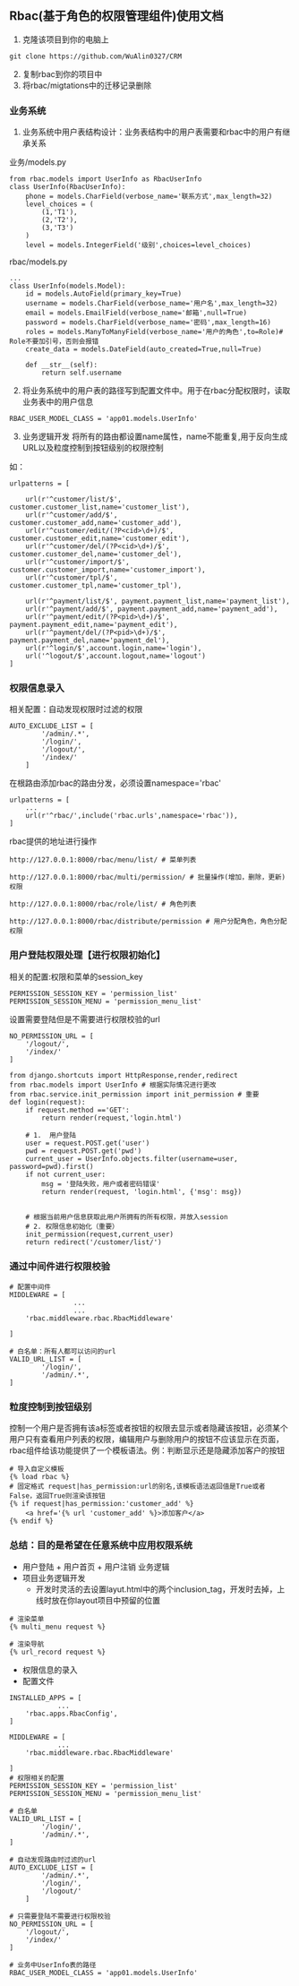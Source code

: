 ## Rbac(基于角色的权限管理组件)使用文档
1. 克隆该项目到你的电脑上
```
git clone https://github.com/WuAlin0327/CRM
```
2. 复制rbac到你的项目中
3. 将rbac/migtations中的迁移记录删除


### 业务系统
1. 业务系统中用户表结构设计：业务表结构中的用户表需要和rbac中的用户有继承关系

业务/models.py
```
from rbac.models import UserInfo as RbacUserInfo
class UserInfo(RbacUserInfo):
    phone = models.CharField(verbose_name='联系方式',max_length=32)
    level_choices = (
        (1,'T1'),
        (2,'T2'),
        (3,'T3')
    )
    level = models.IntegerField('级别',choices=level_choices)
```
rbac/models.py
```
...
class UserInfo(models.Model):
    id = models.AutoField(primary_key=True)
    username = models.CharField(verbose_name='用户名',max_length=32)
    email = models.EmailField(verbose_name='邮箱',null=True)
    password = models.CharField(verbose_name='密码',max_length=16)
    roles = models.ManyToManyField(verbose_name='用户的角色',to=Role)# Role不要加引号，否则会报错
    create_data = models.DateField(auto_created=True,null=True)

    def __str__(self):
        return self.username
```
2. 将业务系统中的用户表的路径写到配置文件中。用于在rbac分配权限时，读取业务表中的用户信息
```
RBAC_USER_MODEL_CLASS = 'app01.models.UserInfo'
```
3. 业务逻辑开发
将所有的路由都设置name属性，name不能重复,用于反向生成URL以及粒度控制到按钮级别的权限控制

如：
```
urlpatterns = [

    url(r'^customer/list/$', customer.customer_list,name='customer_list'),
    url(r'^customer/add/$', customer.customer_add,name='customer_add'),
    url(r'^customer/edit/(?P<cid>\d+)/$', customer.customer_edit,name='customer_edit'),
    url(r'^customer/del/(?P<cid>\d+)/$', customer.customer_del,name='customer_del'),
    url(r'^customer/import/$', customer.customer_import,name='customer_import'),
    url(r'^customer/tpl/$', customer.customer_tpl,name='customer_tpl'),

    url(r'^payment/list/$', payment.payment_list,name='payment_list'),
    url(r'^payment/add/$', payment.payment_add,name='payment_add'),
    url(r'^payment/edit/(?P<pid>\d+)/$', payment.payment_edit,name='payment_edit'),
    url(r'^payment/del/(?P<pid>\d+)/$', payment.payment_del,name='payment_del'),
    url(r'^login/$',account.login,name='login'),
    url('^logout/$',account.logout,name='logout')
]
```

### 权限信息录入
相关配置：自动发现权限时过滤的权限
```
AUTO_EXCLUDE_LIST = [
        '/admin/.*',
        '/login/',
        '/logout/',
        '/index/'
    ]
```
在根路由添加rbac的路由分发，必须设置namespace='rbac'
```
urlpatterns = [
    ...
    url(r'^rbac/',include('rbac.urls',namespace='rbac')),
]
```
rbac提供的地址进行操作
```
http://127.0.0.1:8000/rbac/menu/list/ # 菜单列表

http://127.0.0.1:8000/rbac/multi/permission/ # 批量操作(增加，删除，更新)权限

http://127.0.0.1:8000/rbac/role/list/ # 角色列表

http://127.0.0.1:8000/rbac/distribute/permission # 用户分配角色，角色分配权限
```
### 用户登陆权限处理【进行权限初始化】
相关的配置:权限和菜单的session_key
```
PERMISSION_SESSION_KEY = 'permission_list'
PERMISSION_SESSION_MENU = 'permission_menu_list'
```
设置需要登陆但是不需要进行权限校验的url
```
NO_PERMISSION_URL = [
    '/logout/',
    '/index/'
]
```
```
from django.shortcuts import HttpResponse,render,redirect
from rbac.models import UserInfo # 根据实际情况进行更改
from rbac.service.init_permission import init_permission # 重要
def login(request):
    if request.method =='GET':
        return render(request,'login.html')

    # 1.  用户登陆
    user = request.POST.get('user')
    pwd = request.POST.get('pwd')
    current_user = UserInfo.objects.filter(username=user, password=pwd).first()
    if not current_user:
        msg = '登陆失败，用户或者密码错误'
        return render(request, 'login.html', {'msg': msg})
    

    # 根据当前用户信息获取此用户所拥有的所有权限，并放入session
    # 2. 权限信息初始化（重要）
    init_permission(request,current_user)
    return redirect('/customer/list/')
```

### 通过中间件进行权限校验
```
# 配置中间件
MIDDLEWARE = [
                ...
                ...
    'rbac.middleware.rbac.RbacMiddleware'

]

# 白名单：所有人都可以访问的url
VALID_URL_LIST = [
        '/login/',
        '/admin/.*',
]
```
### 粒度控制到按钮级别
控制一个用户是否拥有该a标签或者按钮的权限去显示或者隐藏该按钮，必须某个用户只有查看用户列表的权限，编辑用户与删除用户的按钮不应该显示在页面，rbac组件给该功能提供了一个模板语法。例：判断显示还是隐藏添加客户的按钮
```
# 导入自定义模板
{% load rbac %}
# 固定格式 request|has_permission:url的别名,该模板语法返回值是True或者False，返回True则渲染该按钮
{% if request|has_permission:'customer_add' %}
    <a href='{% url 'customer_add' %}>添加客户</a>
{% endif %}

```

### 总结：目的是希望在任意系统中应用权限系统
- 用户登陆 + 用户首页 + 用户注销 业务逻辑
- 项目业务逻辑开发
    - 开发时灵活的去设置layut.html中的两个inclusion_tag，开发时去掉，上线时放在你layout项目中预留的位置
```
# 渲染菜单
{% multi_menu request %}

# 渲染导航
{% url_record request %}
```
- 权限信息的录入
- 配置文件
```
INSTALLED_APPS = [
            ...
    'rbac.apps.RbacConfig',
]

MIDDLEWARE = [
            ...
    'rbac.middleware.rbac.RbacMiddleware'

]
# 权限相关的配置
PERMISSION_SESSION_KEY = 'permission_list'
PERMISSION_SESSION_MENU = 'permission_menu_list'

# 白名单
VALID_URL_LIST = [
        '/login/',
        '/admin/.*',
]

# 自动发现路由时过滤的url
AUTO_EXCLUDE_LIST = [
        '/admin/.*',
        '/login/',
        '/logout/'
    ]

# 只需要登陆不需要进行权限校验
NO_PERMISSION_URL = [
    '/logout/',
    '/index/'
]

# 业务中UserInfo表的路径
RBAC_USER_MODEL_CLASS = 'app01.models.UserInfo'
```
